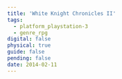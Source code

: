 ```yaml
---
title: 'White Knight Chronicles II'
tags:
  - platform_playstation-3
  - genre_rpg
digital: false
physical: true
guide: false
pending: false
date: 2014-02-11
---
```


